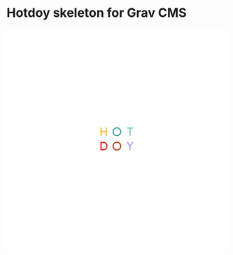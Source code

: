 # Hotdoy skeleton for Grav CMS

![Theme screenshot](https://raw.githubusercontent.com/hotdoy/grav-skeleton-hotdoy/master/screenshot.jpg)